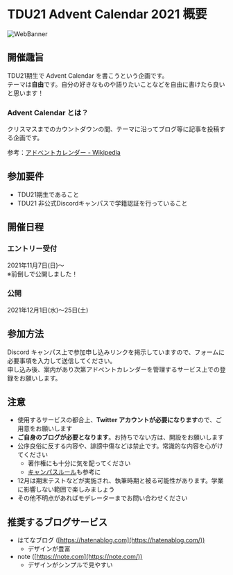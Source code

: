 # TDU21 Advent Calendar 2021 概要

![WebBanner](@assets/img/adv-2021/TDU21Adv_WebBanner.png)

## 開催趣旨

TDU21期生で Advent Calendar を書こうという企画です。  
テーマは**自由**です。自分の好きなものや語りたいことなどを自由に書けたら良いと思います！

### Advent Calendar とは？

クリスマスまでのカウントダウンの間、テーマに沿ってブログ等に記事を投稿する企画です。

参考：[アドベントカレンダー - Wikipedia](https://ja.wikipedia.org/wiki/%E3%82%A2%E3%83%89%E3%83%99%E3%83%B3%E3%83%88%E3%82%AB%E3%83%AC%E3%83%B3%E3%83%80%E3%83%BC)

## 参加要件

- TDU21期生であること
- TDU21 非公式Discordキャンパスで学籍認証を行っていること

## 開催日程

### エントリー受付

2021年11月7日(日)～  
※前倒しで公開しました！

### 公開

2021年12月1日(水)～25日(土)

## 参加方法

Discord キャンパス上で参加申し込みリンクを掲示していますので、フォームに必要事項を入力して送信してください。  
申し込み後、案内があり次第アドベントカレンダーを管理するサービス上での登録をお願いします。

## 注意

- 使用するサービスの都合上、**Twitter アカウントが必要になります**ので、ご用意をお願いします
- **ご自身のブログが必要となります**。お持ちでない方は、開設をお願いします
- 公序良俗に反する内容や、誹謗中傷などは禁止です。常識的な内容を心がけてください
  - 著作権にも十分に気を配ってください
  - [キャンパスルール](/rule.html)も参考に
- 12月は期末テストなどが実施され、執筆時期と被る可能性があります。学業に影響しない範囲で楽しみましょう
- その他不明点があればモデレーターまでお問い合わせください

## 推奨するブログサービス

- はてなブログ ([https://hatenablog.com](https://hatenablog.com/))
  - デザインが豊富
- note ([https://note.com](https://note.com/))
  - デザインがシンプルで見やすい

